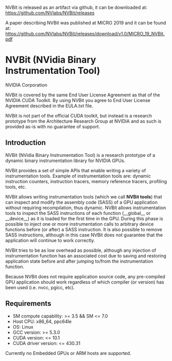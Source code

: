 NVBit is released as an artifact via github, it can be downloaded at: https://github.com/NVlabs/NVBit/releases 

A paper describing NVBit was published at MICRO 2019 and it can be found at: https://github.com/NVlabs/NVBit/releases/download/v1.0/MICRO_19_NVBit.pdf 



# NVBit (NVidia Binary Instrumentation Tool)
NVIDIA Corporation

NVBit is covered by the same End User License Agreement as that of the 
NVIDIA CUDA Toolkit. By using NVBit you agree to End User License Agreement
described in the EULA.txt file.

NVBit is not part of the official CUDA toolkit, but instead is a research prototype from the Architecture Research Group at NVIDIA and as such is provided as-is with no guarantee of support.

## Introduction
NVBit (NVidia Binary Instrumentation Tool) is a research prototype of a dynamic 
binary instrumentation library for NVIDIA GPUs.

NVBit provides a set of simple APIs that enable writing a variety of 
instrumentation tools. Example of instrumentation tools are: dynamic 
instruction counters, instruction tracers, memory reference tracers, 
profiling tools, etc.

NVBit allows writing instrumentation tools (which we call **NVBit tools**) 
that can inspect and modify the assembly code (SASS) of a GPU application 
without requiring recompilation, thus dynamic. NVBit allows instrumentation 
tools to inspect the SASS instructions of each function (\_\_global\_\_ or 
\_\_device\_\_) as it is loaded for the first time in the GPU. During this 
phase is possible to inject one or more instrumentation calls to arbitrary 
device functions before (or after) a SASS instruction. It is also possible to 
remove SASS instructions, although in this case NVBit does not guarantee that 
the application will continue to work correctly.

NVBit tries to be as low overhead as possible, although any injection of 
instrumentation function has an associated cost due to saving and restoring 
application state before and after jumping to/from the instrumentation 
function.

Because NVBit does not require application source code, any pre-compiled GPU 
application should work regardless of which compiler (or version) has been 
used (i.e. nvcc, pgicc, etc).

## Requirements

* SM compute capability:              >= 3.5 && SM <= 7.0
* Host CPU:                           x86\_64, ppc64le
* OS:                                 Linux
* GCC version:                        >= 5.3.0
* CUDA version:                       <= 10.1
* CUDA driver version:                <= 430.31

Currently no Embedded GPUs or ARM hosts are supported.
